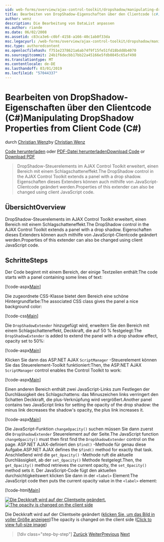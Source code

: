 ```yaml
---
uid: web-forms/overview/ajax-control-toolkit/dropshadow/manipulating-dropshadow-properties-from-client-code-cs
title: Bearbeiten von DropShadow-Eigenschaften über den Clientcode (c#) | Microsoft-Dokumentation
author: wenz
description: Die Bearbeitung von DataList anpassen
ms.author: riande
ms.date: 06/02/2008
ms.assetid: c83ca3e6-c0bf-4158-a166-40c1ab0f33da
msc.legacyurl: /web-forms/overview/ajax-control-toolkit/dropshadow/manipulating-dropshadow-properties-from-client-code-cs
msc.type: authoredcontent
ms.openlocfilehash: f751e2378621a6ab74f9f15fe51fd18bdd8b4070
ms.sourcegitcommit: 24b1f6decbb17bb22a45166e5fdb0845c65af498
ms.translationtype: MT
ms.contentlocale: de-DE
ms.lasthandoff: 03/01/2019
ms.locfileid: "57044337"
---
```

<a name="manipulating-dropshadow-properties-from-client-code-c"></a><span data-ttu-id="2e1c6-103">Bearbeiten von DropShadow-Eigenschaften über den Clientcode (C#)</span><span class="sxs-lookup"><span data-stu-id="2e1c6-103">Manipulating DropShadow Properties from Client Code (C#)</span></span>
====================
<span data-ttu-id="2e1c6-104">durch [Christian Wenz](https://github.com/wenz)</span><span class="sxs-lookup"><span data-stu-id="2e1c6-104">by [Christian Wenz](https://github.com/wenz)</span></span>

<span data-ttu-id="2e1c6-105">[Code herunterladen](http://download.microsoft.com/download/5/1/6/51652a81-500b-4f6b-88d3-617103e7941e/DropShadow2.cs.zip) oder [PDF-Datei herunterladen](http://download.microsoft.com/download/b/6/a/b6ae89ee-df69-4c87-9bfb-ad1eb2b23373/dropshadow2CS.pdf)</span><span class="sxs-lookup"><span data-stu-id="2e1c6-105">[Download Code](http://download.microsoft.com/download/5/1/6/51652a81-500b-4f6b-88d3-617103e7941e/DropShadow2.cs.zip) or [Download PDF](http://download.microsoft.com/download/b/6/a/b6ae89ee-df69-4c87-9bfb-ad1eb2b23373/dropshadow2CS.pdf)</span></span>

> <span data-ttu-id="2e1c6-106">DropShadow-Steuerelements im AJAX Control Toolkit erweitert, einen Bereich mit einem Schlagschatteneffekt.</span><span class="sxs-lookup"><span data-stu-id="2e1c6-106">The DropShadow control in the AJAX Control Toolkit extends a panel with a drop shadow.</span></span> <span data-ttu-id="2e1c6-107">Eigenschaften dieses Extenders können auch mithilfe von JavaScript-Clientcode geändert werden.</span><span class="sxs-lookup"><span data-stu-id="2e1c6-107">Properties of this extender can also be changed using client JavaScript code.</span></span>


## <a name="overview"></a><span data-ttu-id="2e1c6-108">Übersicht</span><span class="sxs-lookup"><span data-stu-id="2e1c6-108">Overview</span></span>

<span data-ttu-id="2e1c6-109">DropShadow-Steuerelements im AJAX Control Toolkit erweitert, einen Bereich mit einem Schlagschatteneffekt.</span><span class="sxs-lookup"><span data-stu-id="2e1c6-109">The DropShadow control in the AJAX Control Toolkit extends a panel with a drop shadow.</span></span> <span data-ttu-id="2e1c6-110">Eigenschaften dieses Extenders können auch mithilfe von JavaScript-Clientcode geändert werden.</span><span class="sxs-lookup"><span data-stu-id="2e1c6-110">Properties of this extender can also be changed using client JavaScript code.</span></span>

## <a name="steps"></a><span data-ttu-id="2e1c6-111">Schritte</span><span class="sxs-lookup"><span data-stu-id="2e1c6-111">Steps</span></span>

<span data-ttu-id="2e1c6-112">Der Code beginnt mit einem Bereich, der einige Textzeilen enthält:</span><span class="sxs-lookup"><span data-stu-id="2e1c6-112">The code starts with a panel containing some lines of text:</span></span>

[!code-aspx[Main](manipulating-dropshadow-properties-from-client-code-cs/samples/sample1.aspx)]

<span data-ttu-id="2e1c6-113">Die zugeordnete CSS-Klasse bietet dem Bereich eine schöne Hintergrundfarbe:</span><span class="sxs-lookup"><span data-stu-id="2e1c6-113">The associated CSS class gives the panel a nice background color:</span></span>

[!code-css[Main](manipulating-dropshadow-properties-from-client-code-cs/samples/sample2.css)]

<span data-ttu-id="2e1c6-114">Die `DropShadowExtender` hinzugefügt wird, erweitern Sie den Bereich mit einem Schlagschatteneffekt, Deckkraft, die auf 50 % festgelegt:</span><span class="sxs-lookup"><span data-stu-id="2e1c6-114">The `DropShadowExtender` is added to extend the panel with a drop shadow effect, opacity set to 50%:</span></span>

[!code-aspx[Main](manipulating-dropshadow-properties-from-client-code-cs/samples/sample3.aspx)]

<span data-ttu-id="2e1c6-115">Klicken Sie dann das ASP.NET AJAX `ScriptManager` -Steuerelement können Sie das Steuerelement-Toolkit funktioniert:</span><span class="sxs-lookup"><span data-stu-id="2e1c6-115">Then, the ASP.NET AJAX `ScriptManager` control enables the Control Toolkit to work:</span></span>

[!code-aspx[Main](manipulating-dropshadow-properties-from-client-code-cs/samples/sample4.aspx)]

<span data-ttu-id="2e1c6-116">Einen anderen Bereich enthält zwei JavaScript-Links zum Festlegen der Durchlässigkeit des Schlagschattens: das Minuszeichen links verringert den Schatten Deckkraft, die plus-Verknüpfung wird vergrößert.</span><span class="sxs-lookup"><span data-stu-id="2e1c6-116">Another panel contains two JavaScript links for setting the opacity of the drop shadow: the minus link decreases the shadow's opacity, the plus link increases it.</span></span>

[!code-aspx[Main](manipulating-dropshadow-properties-from-client-code-cs/samples/sample5.aspx)]

<span data-ttu-id="2e1c6-117">Die JavaScript-Funktion `changeOpacity()` suchen müssen Sie dann zuerst die `DropShadowExtender` Steuerelement auf der Seite.</span><span class="sxs-lookup"><span data-stu-id="2e1c6-117">The JavaScript function `changeOpacity()` must then first find the `DropShadowExtender` control on the page.</span></span> <span data-ttu-id="2e1c6-118">ASP.NET AJAX-definiert den `$find()` -Methode für genau diese Aufgabe.</span><span class="sxs-lookup"><span data-stu-id="2e1c6-118">ASP.NET AJAX defines the `$find()` method for exactly that task.</span></span> <span data-ttu-id="2e1c6-119">Anschließend wird die `get_Opacity()` -Methode ruft die aktuelle Durchlässigkeit, ab der `set_Opacity()` Methode festgelegt.</span><span class="sxs-lookup"><span data-stu-id="2e1c6-119">Then, the `get_Opacity()` method retrieves the current opacity, the `set_Opacity()` method sets it.</span></span> <span data-ttu-id="2e1c6-120">Der JavaScript-Code fügt den aktuellen durchsichtigkeitswert klicken Sie dann in der `<label>` Element:</span><span class="sxs-lookup"><span data-stu-id="2e1c6-120">The JavaScript code then puts the current opacity value in the `<label>` element:</span></span>

[!code-html[Main](manipulating-dropshadow-properties-from-client-code-cs/samples/sample6.html)]


<span data-ttu-id="2e1c6-121">[![Die Deckkraft wird auf der Clientseite geändert.](manipulating-dropshadow-properties-from-client-code-cs/_static/image2.png)](manipulating-dropshadow-properties-from-client-code-cs/_static/image1.png)</span><span class="sxs-lookup"><span data-stu-id="2e1c6-121">[![The opacity is changed on the client side](manipulating-dropshadow-properties-from-client-code-cs/_static/image2.png)](manipulating-dropshadow-properties-from-client-code-cs/_static/image1.png)</span></span>

<span data-ttu-id="2e1c6-122">Die Deckkraft wird auf der Clientseite geändert ([klicken Sie, um das Bild in voller Größe anzeigen](manipulating-dropshadow-properties-from-client-code-cs/_static/image3.png))</span><span class="sxs-lookup"><span data-stu-id="2e1c6-122">The opacity is changed on the client side ([Click to view full-size image](manipulating-dropshadow-properties-from-client-code-cs/_static/image3.png))</span></span>

> [!div class="step-by-step"]
> <span data-ttu-id="2e1c6-123">[Zurück](adjusting-the-z-index-of-a-dropshadow-cs.md)
> [Weiter](adjusting-the-z-index-of-a-dropshadow-vb.md)</span><span class="sxs-lookup"><span data-stu-id="2e1c6-123">[Previous](adjusting-the-z-index-of-a-dropshadow-cs.md)
[Next](adjusting-the-z-index-of-a-dropshadow-vb.md)</span></span>
